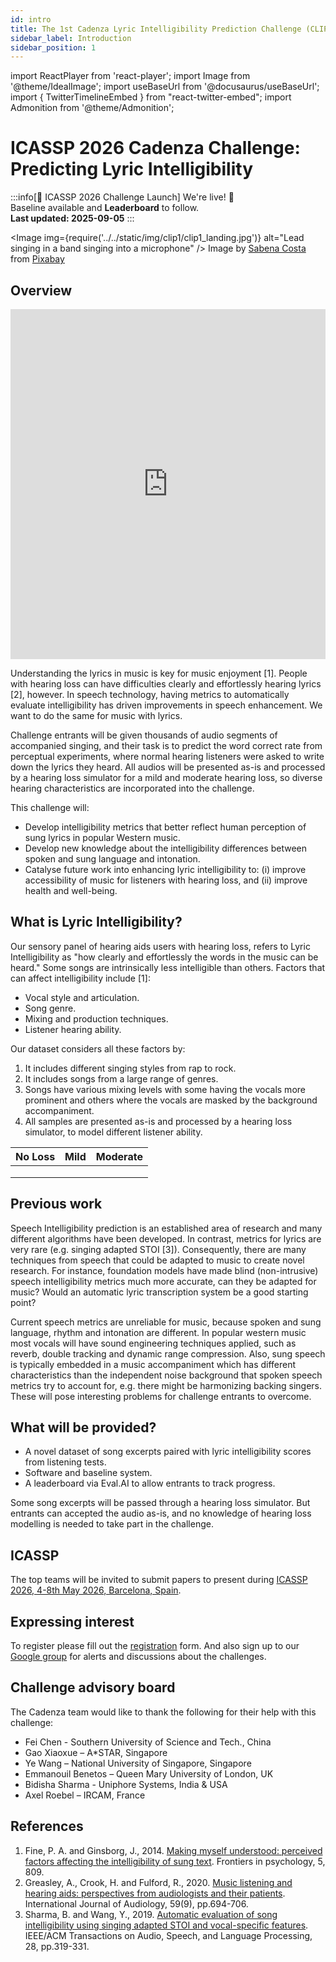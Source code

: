 ```yaml
---
id: intro
title: The 1st Cadenza Lyric Intelligibility Prediction Challenge (CLIP1)
sidebar_label: Introduction
sidebar_position: 1
---
```

import ReactPlayer from 'react-player';
import Image from '@theme/IdealImage';
import useBaseUrl from '@docusaurus/useBaseUrl';
import { TwitterTimelineEmbed } from "react-twitter-embed";
import Admonition from '@theme/Admonition';

# ICASSP 2026 Cadenza Challenge: Predicting Lyric Intelligibility

:::info[🎉 ICASSP 2026 Challenge Launch]
We're live! 🚀  
Baseline available and **Leaderboard** to follow.  
**Last updated: 2025-09-05**
:::

<Image img={require('../../static/img/clip1/clip1_landing.jpg')} alt="Lead singing in a band singing into a microphone" />
Image by <a href="https://pixabay.com/users/sabena206-20184104/?utm_source=link-attribution&utm_medium=referral&utm_campaign=image&utm_content=5989931">Sabena Costa</a> from <a href="https://pixabay.com//?utm_source=link-attribution&utm_medium=referral&utm_campaign=image&utm_content=5989931">Pixabay</a>

## Overview

<iframe width="100%" height="560" src="https://www.youtube.com/embed/6nzDaEzSMww?si=zuwjl3zDViQqq7_1" title="YouTube video player" frameborder="0" allow="accelerometer; autoplay; clipboard-write; encrypted-media; gyroscope; picture-in-picture; web-share" referrerpolicy="strict-origin-when-cross-origin" allowfullscreen></iframe>


Understanding the lyrics in music is key for music enjoyment [1]. 
People with hearing loss can have difficulties clearly and effortlessly hearing lyrics [2], however. 
In speech technology, having metrics to automatically evaluate intelligibility has driven improvements in speech enhancement. 
We want to do the same for music with lyrics.

Challenge entrants will be given thousands of audio segments of accompanied singing, and their task is to predict the word correct rate from perceptual experiments, where normal hearing listeners were asked to write down the lyrics they heard. 
All audios will be presented as-is and processed by a hearing loss simulator for a mild and moderate hearing loss, so diverse hearing characteristics are incorporated into the challenge.

This challenge will:
* Develop intelligibility metrics that better reflect human perception of sung lyrics in popular Western music.
* Develop new knowledge about the intelligibility differences between spoken and sung language and intonation.
* Catalyse future work into enhancing lyric intelligibility to: (i) improve accessibility of music for listeners with hearing loss, and (ii) improve health and well-being.

## What is Lyric Intelligibility?

Our sensory panel of hearing aids users with hearing loss, refers to Lyric Intelligibility as "how clearly and effortlessly the words in the music can be heard." 
Some songs are intrinsically less intelligible than others. Factors that can affect intelligibility include [1]:

* Vocal style and articulation.
* Song genre.
* Mixing and production techniques.
* Listener hearing ability.

Our dataset considers all these factors by:

1. It includes different singing styles from rap to rock.
2. It includes songs from a large range of genres.
3. Songs have various mixing levels with some having the vocals more prominent and others where the vocals are masked by the background accompaniment.
4. All samples are presented as-is and processed by a hearing loss simulator, to model different listener ability.  

| No Loss                                                                                  | Mild                                                                                   | Moderate                                                                                   |
|------------------------------------------------------------------------------------------|----------------------------------------------------------------------------------------|--------------------------------------------------------------------------------------------|
| <ReactPlayer pip controls width="250px" height="50px" url='/audios/clip1/noloss1.wav' /> | <ReactPlayer pip controls width="250px" height="50px" url='/audios/clip1/mild1.wav' /> | <ReactPlayer pip controls width="250px" height="50px" url='/audios/clip1/moderate1.wav' /> |           
| <ReactPlayer pip controls width="250px" height="50px" url='/audios/clip1/noloss2.wav' /> | <ReactPlayer pip controls width="250px" height="50px" url='/audios/clip1/mild2.wav' /> | <ReactPlayer pip controls width="250px" height="50px" url='/audios/clip1/moderate2.wav' /> |           
| <ReactPlayer pip controls width="250px" height="50px" url='/audios/clip1/noloss3.wav' /> | <ReactPlayer pip controls width="250px" height="50px" url='/audios/clip1/mild3.wav' /> | <ReactPlayer pip controls width="250px" height="50px" url='/audios/clip1/moderate3.wav' /> |

## Previous work

Speech Intelligibility prediction is an established area of research and many different algorithms have been developed. 
In contrast, metrics for lyrics are very rare (e.g. singing adapted STOI [3]). 
Consequently, there are many techniques from speech that could be adapted to music to create novel research.
For instance, foundation models have made blind (non-intrusive) speech intelligibility metrics much more accurate, can they be adapted for music? Would an automatic lyric transcription system be a good starting point?

Current speech metrics are unreliable for music, because spoken and sung language, rhythm and intonation are different. In popular western music most vocals will have sound engineering techniques applied, such as reverb, double tracking and dynamic range compression. Also, sung speech is typically embedded in a music accompaniment which has different characteristics than the independent noise background that spoken speech metrics try to account for, e.g. there might be harmonizing backing singers. 
These will pose interesting problems for challenge entrants to overcome.

## What will be provided?

* A novel dataset of song excerpts paired with lyric intelligibility scores from listening tests.
* Software and baseline system.
* A leaderboard via Eval.AI to allow entrants to track progress.

Some song excerpts will be passed through a hearing loss simulator.  But entrants can accepted the audio as-is, and no knowledge of hearing loss modelling is needed to take part in the challenge.

## ICASSP

The top teams will be invited to submit papers to present during [ICASSP 2026, 4-8th May 2026, Barcelona, Spain](https://2026.ieeeicassp.org/event/about-conference/).

## Expressing interest

To register please fill out the [registration](take_part/registration) form. And also sign up to our [Google group](https://groups.google.com/g/cadenza-challenge) for alerts and discussions about the challenges.

## Challenge advisory board

The Cadenza team would like to thank the following for their help with this challenge:
* Fei Chen - Southern University of Science and Tech., China
* Gao Xiaoxue – A*STAR, Singapore
* Ye Wang – National University of Singapore, Singapore
* Emmanouil Benetos – Queen Mary University of London, UK
* Bidisha Sharma - Uniphore Systems, India & USA
* Axel Roebel – IRCAM, France 


## References

1. Fine, P. A. and Ginsborg, J., 2014. [Making myself understood: perceived factors affecting the intelligibility of sung text](https://pmc.ncbi.nlm.nih.gov/articles/PMC4155173/). Frontiers in psychology, 5, 809.
2. Greasley, A., Crook, H. and Fulford, R., 2020. [Music listening and hearing aids: perspectives from audiologists and their patients](https://www.tandfonline.com/doi/full/10.1080/14992027.2020.1762126). International Journal of Audiology, 59(9), pp.694-706.
3. Sharma, B. and Wang, Y., 2019. [Automatic evaluation of song intelligibility using singing adapted STOI and vocal-specific features](https://ieeexplore.ieee.org/document/8910414). IEEE/ACM Transactions on Audio, Speech, and Language Processing, 28, pp.319-331.

